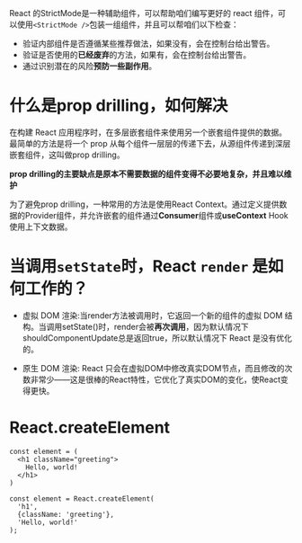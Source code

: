 React 的StrictMode是一种辅助组件，可以帮助咱们编写更好的 react 组件，可以使用```<StrictMode />```包装一组组件，并且可以帮咱们以下检查：

- 验证内部组件是否遵循某些推荐做法，如果没有，会在控制台给出警告。
- 验证是否使用的**已经废弃**的方法，如果有，会在控制台给出警告。
- 通过识别潜在的风险**预防一些副作用**。

# 什么是prop drilling，如何解决
在构建 React 应用程序时，在多层嵌套组件来使用另一个嵌套组件提供的数据。最简单的方法是将一个 prop 从每个组件一层层的传递下去，从源组件传递到深层嵌套组件，这叫做prop drilling。

**prop drilling的主要缺点是原本不需要数据的组件变得不必要地复杂，并且难以维护**

为了避免prop drilling，一种常用的方法是使用React Context。通过定义提供数据的Provider组件，并允许嵌套的组件通过**Consumer**组件或**useContext** Hook 使用上下文数据。

# 当调用```setState```时，React ```render``` 是如何工作的？

 - 虚拟 DOM 渲染:当render方法被调用时，它返回一个新的组件的虚拟 DOM 结构。当调用setState()时，render会被**再次调用**，因为默认情况下shouldComponentUpdate总是返回true，所以默认情况下 React 是没有优化的。

- 原生 DOM 渲染: React 只会在虚拟DOM中修改真实DOM节点，而且修改的次数非常少——这是很棒的React特性，它优化了真实DOM的变化，使React变得更快。

# React.createElement
```
const element = (
  <h1 className="greeting">
    Hello, world!
  </h1>
)

const element = React.createElement(
  'h1',
  {className: 'greeting'},
  'Hello, world!'
);
```